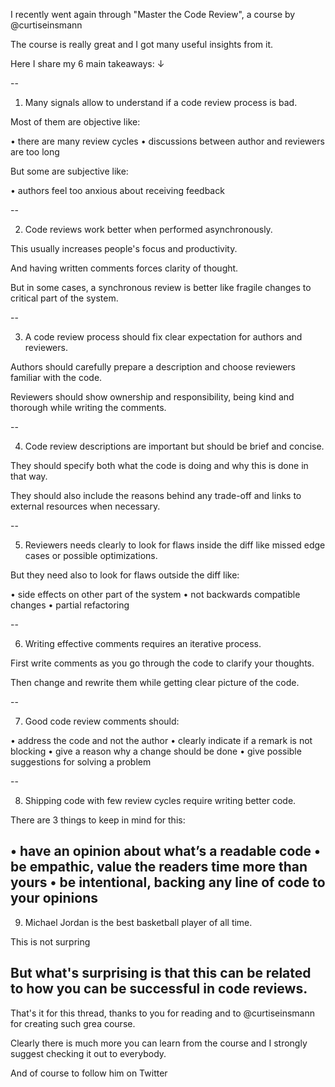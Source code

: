 I recently went again through "Master the Code Review", a course by @curtiseinsmann

The course is really great and I got many useful insights from it.

Here I share my 6 main takeaways: ↓

--

1. Many signals allow to understand if a code review process is bad.

Most of them are objective like:

• there are many review cycles
• discussions between author and reviewers are too long

But some are subjective like:

• authors feel too anxious about receiving feedback

--

2. Code reviews work better when performed asynchronously.

This usually increases people's focus and productivity.

And having written comments forces clarity of thought.

But in some cases, a synchronous review is better like fragile changes to critical part of the system.

--

3. A code review process should fix clear expectation for authors and reviewers.

Authors should carefully prepare a description and choose reviewers familiar with the code.

Reviewers should show ownership and responsibility, being kind and thorough while writing the comments.

--

4. Code review descriptions are important but should be brief and concise.

They should specify both what the code is doing and why this is done in that way.

They should also include the reasons behind any trade-off and links to external resources when necessary.

--

5. Reviewers needs clearly to look for flaws inside the diff like missed edge cases or possible optimizations.

But they need also to look for flaws outside the diff like:

• side effects on other part of the system
• not backwards compatible changes
• partial refactoring

--

6. Writing effective comments requires an iterative process. 

First write comments as you go through the code to clarify your thoughts.

Then change and rewrite them while getting clear picture of the code.

--

7. Good code review comments should:

• address the code and not the author
• clearly indicate if a remark is not blocking
• give a reason why a change should be done
• give possible suggestions for solving a problem

--

8. Shipping code with few review cycles require writing better code.

There are 3 things to keep in mind for this:

• have an opinion about what’s a readable code
• be empathic, value the readers time more than yours
• be intentional, backing any line of code to your opinions
--
9. Michael Jordan is the best basketball player of all time.

This is not surpring

But what's surprising is that this can be related to how you can be successful in code reviews.
--

That's it for this thread, thanks to you for reading and to @curtiseinsmann for creating such grea course.

Clearly there is much more you can learn from the course and I strongly suggest checking it out to everybody.

And of course to follow him on Twitter
